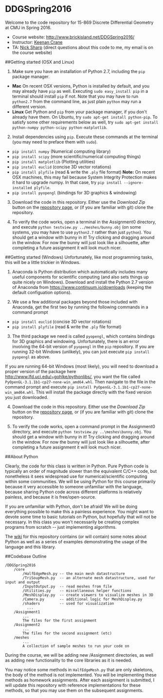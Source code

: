 # DDGSpring2016

Welcome to the code repository for 15-869 Discrete Differential Geometry at CMU in Spring 2016.

* Course website: http://www.brickisland.net/DDGSpring2016/
* Instructor: [Keenan Crane](http://www.keenan.is/here)
* TA: [Nick Sharp](http://www.nmwsharp.com) (direct questions about this code to me, my email is on the course website)

##Getting started (OSX and Linux)

1. Make sure you have an installation of Python 2.7, including the `pip` package manager.
  * **Mac** On recent OSX versions, Python is installed by default, and you may already have `pip` as well. Executing `sudo easy_install pip` in a terminal should install `pip` if not.  Note that you may have to run `python2.7` from the command line, as just plain `python` may run a different version.
  * **Linux** Get Python and `pip` from your package manager, if you don't already have them. On Ubuntu, try `sudo apt-get install python-pip`. To satisfy some other requirements below as well, try `sudo apt-get install python-numpy python-scipy python-matplotlib`.

2. Install dependencies using `pip`. Execute these commands at the terminal (you may need to preface them with `sudo`).
  * `pip install numpy` (Numerical computing library)
  * `pip install scipy` (more scientific/numerical computing things)
  * `pip install matplotlib` (Plotting utilities)
  * `pip install euclid` (concise 3D vector rotations)
  * `pip install plyfile` (read & write the `.ply` file format)
     **Note:** On recent OSX machines, this may fail because System Integrity Protection makes it hard to upgrade numpy. In that case, try `pip install --ignore-installed plyfile`. 
  * `pip install pyopengl` (bindings for 3D graphics & windowing)

3. Download the code in this repository. Either use the _Download Zip_ button on the [repository page](https://github.com/nmwsharp/DDGSpring2016), or (if you are familiar with git) clone the repository.

4. To verify the code works, open a terminal in the Assignment0 directory, and execute `python testview.py ../meshes/bunny.obj` (on some systems, you may have to use `python2.7` rather than just `python`). You should get a window with bunny in it! Try clicking and dragging around in the window. For now the bunny will just look like a silhouette, after completing a future assignment it will look much nicer.

##Getting started (Windows)
Unfortunately, like most programming tasks, this will be a little trickier in Windows.

1. Anaconda is Python distribution which automatically includes many useful components for scientific computing (and also sets things up quite nicely on Windows). Download and install the Python 2.7 version of Anaconda from https://www.continuum.io/downloads (keeping the default configuation options).

2. We use a few additional packages beyond those included with Anaconda, get the first two by running the following commands in a command prompt
  * `pip install euclid` (concise 3D vector rotations)
  * `pip install plyfile` (read & write the `.ply` file format)

3. The third package we need is called `pyopengl`, which contains bindings for 3D graphics and windowing. Unfortunately, there is an error involving the 64-bit version of `pyopengl` in the `pip` repository. If you are running 32-bit Windows (unlikely), you can just execute `pip install pyopengl` as above.

  If you are running 64-bit Windows (most likely), you will need to download a proper version of the package here http://www.lfd.uci.edu/~gohlke/pythonlibs/, you want the file called `PyOpenGL-3.1.1b1-cp27-none-win_amd64.whl`. Then navigate to the file in the command prompt and execute `pip install PyOpenGL-3.1.1b1-cp27-none-win_amd64.whl`. This will install the package directly with the fixed version you just downloaded.

4. Download the code in this repository. Either use the _Download Zip_ button on the [repository page](https://github.com/nmwsharp/DDGSpring2016), or (if you are familiar with git) clone the repository.

5. To verify the code works, open a command prompt in the Assignment0 directory, and execute `python testview.py ..\meshes\bunny.obj`. You should get a window with bunny in it! Try clicking and dragging around in the window. For now the bunny will just look like a silhouette, after completing a future assignment it will look much nicer.


##About Python

Clearly, the code for this class is written in Python. Pure Python code is typically an order of magnitude slower than the equivalent C/C++ code, but nonetheless it sees widespread use for numerical/scientific computing within some communities. We will be using Python for this course primarily because it very accessible to someone unfamiliar with the language, because sharing Python code across different platforms is relatively painless, and because it is free/open-source.

If you are unfamiliar with Python, don't be afraid! We will be doing everything possible to make this a painless experience. You might want to devote some time to basic tutorials on Python, but hopefully that will not be necessary. In this class you won't necessarily be creating complex programs from scratch -- just implementing algorithms.

The [wiki](https://github.com/nmwsharp/DDGSpring2016/wiki) for this repository contains (or will contain) some notes about Python as well as a series of examples demonstrating the usage of the language and this library.


##Codebase Outline

```
/DDGSpring2016
    /core
        /HalfEdgeMesh.py -- the main mesh datastructure
        /TriSoupMesh.py  -- an alternate mesh datastructure, used for input and output
        /InputOutput.py  -- read meshes from file
        /Utilities.py    -- miscellaneous helper functions
        /MeshDisplay.py  -- create viewers to visualize meshes in 3D
        /Camera.py       -- additional logic for MeshDisplay.py
        /shaders         -- used for visualization
          ...
    /Assignment1
        ...
        The files for the first assignment
    /Assignment2
        ...
        The files for the second assignment (etc)
    /meshes
        ...
        A collection of sample meshes to run your code on
```

During the course, we will be adding new /Assignment directories, as well as adding new functionality to the core libraries as it is needed.

You may notice some methods in `HalfEdgeMesh.py` that are only skeletons, the body of the method is not implemented. You will be implementing these methods as homework assignments. After each assignment is submitted, I will update this repository with reference implementations for these methods, so that you may use them on the subsequent assignments.
